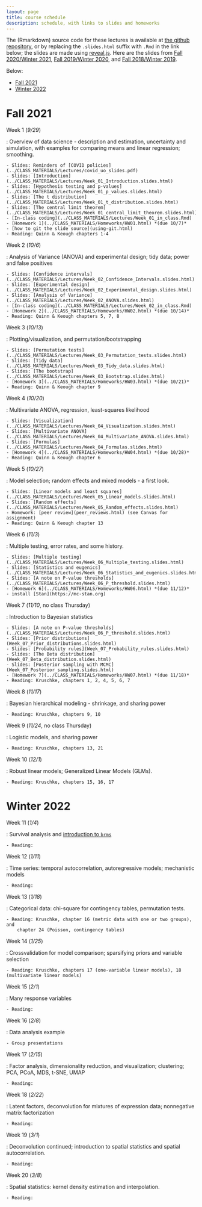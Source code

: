 ```yaml
---
layout: page
title: course schedule
description: schedule, with links to slides and homeworks
---
```


The (Rmarkdown) source code for these lectures is available at [the github repository](https://github.com/UO-Biostats/UO_ABS),
or by replacing the `.slides.html` suffix with `.Rmd` in the link below;
the slides are made using [reveal.js](https://github.com/hakimel/reveal.js/).
Here are the slides from
[Fall 2020/Winter 2021](2020_schedule.html),
[Fall 2019/Winter 2020](2019_schedule.html),
and [Fall 2018/Winter 2019](2018_schedule.html).

Below:
- [Fall 2021](#fall-2021)
- [Winter 2022](#winter-2022)


# Fall 2021

Week 1 (*9/29*)

: Overview of data science - description and estimation, uncertainty and simulation,
    with examples for comparing means and linear regression; smoothing.

    - Slides: Reminders of [COVID policies](../CLASS_MATERIALS/Lectures/covid_uo_slides.pdf)
    - Slides: [Introduction](../CLASS_MATERIALS/Lectures/Week_01_Introduction.slides.html)
    - Slides: [Hypothesis testing and p-values](../CLASS_MATERIALS/Lectures/Week_01_p_values.slides.html)
    - Slides: [The t distribution](../CLASS_MATERIALS/Lectures/Week_01_t_distribution.slides.html)
    - Slides: [The central limit theorem](../CLASS_MATERIALS/Lectures/Week_01_central_limit_theorem.slides.html)
    - [In-class coding](../CLASS_MATERIALS/Lectures/Week_01_in_class.Rmd)
    - [Homework 1](../CLASS_MATERIALS/Homeworks/HW01.html) *(due 10/7)*
    - [how to git the slide source](using-git.html)
    - Reading: Quinn & Keough chapters 1-4

Week 2 (*10/6*)

: Analysis of Variance (ANOVA) and experimental design; tidy data; power and false positives

    - Slides: [Confidence intervals](../CLASS_MATERIALS/Lectures/Week_02_Confidence_Intervals.slides.html)
    - Slides: [Experimental design](../CLASS_MATERIALS/Lectures/Week_02_Experimental_design.slides.html)
    - Slides: [Analysis of Variance](../CLASS_MATERIALS/Lectures/Week_02_ANOVA.slides.html)
    - [In-class coding](../CLASS_MATERIALS/Lectures/Week_02_in_class.Rmd)
    - [Homework 2](../CLASS_MATERIALS/Homeworks/HW02.html) *(due 10/14)*
    - Reading: Quinn & Keough chapters 5, 7, 8

Week 3 (*10/13*)

: Plotting/visualization, and permutation/bootstrapping

    - Slides: [Permutation tests](../CLASS_MATERIALS/Lectures/Week_03_Permutation_tests.slides.html)
    - Slides: [Tidy data](../CLASS_MATERIALS/Lectures/Week_03_Tidy_data.slides.html)
    - Slides: [The bootstrap](../CLASS_MATERIALS/Lectures/Week_03_Bootstrap.slides.html)
    - [Homework 3](../CLASS_MATERIALS/Homeworks/HW03.html) *(due 10/21)*
    - Reading: Quinn & Keough chapter 9

Week 4 (*10/20*)

: Multivariate ANOVA, regression, least-squares likelihood

    - Slides: [Visualization](../CLASS_MATERIALS/Lectures/Week_04_Visualization.slides.html)
    - Slides: [Multivariate ANOVA](../CLASS_MATERIALS/Lectures/Week_04_Multivariate_ANOVA.slides.html)
    - Slides: [Formulas](../CLASS_MATERIALS/Lectures/Week_04_Formulas.slides.html)
    - [Homework 4](../CLASS_MATERIALS/Homeworks/HW04.html) *(due 10/28)*
    - Reading: Quinn & Keough chapter 6

Week 5 (*10/27*)

: Model selection; random effects and mixed models - a first look.

    - Slides: [Linear models and least squares](../CLASS_MATERIALS/Lectures/Week_05_Linear_models.slides.html)
    - Slides: [Random effects](../CLASS_MATERIALS/Lectures/Week_05_Random_effects.slides.html)
    - Homework: [peer review](peer_reviews.html) (see Canvas for assignment)
    - Reading: Quinn & Keough chapter 13

Week 6 (*11/3*)

: Multiple testing, error rates, and some history.

    - Slides: [Multiple testing](../CLASS_MATERIALS/Lectures/Week_06_Multiple_testing.slides.html)
    - Slides: [Statistics and eugenics](../CLASS_MATERIALS/Lectures/Week_06_Statistics_and_eugenics.slides.html)
    - Slides: [A note on P-value thresholds](../CLASS_MATERIALS/Lectures/Week_06_P_threshold.slides.html)
    - [Homework 6](../CLASS_MATERIALS/Homeworks/HW06.html) *(due 11/12)*
    - install [Stan](https://mc-stan.org)

Week 7 (*11/10*, no class Thursday)

: Introduction to Bayesian statistics

    - Slides: [A note on P-value thresholds](../CLASS_MATERIALS/Lectures/Week_06_P_threshold.slides.html)
    - Slides: [Prior distributions](Week_07_Prior_distributions.slides.html)
    - Slides: [Probability rules](Week_07_Probability_rules.slides.html)
    - Slides: [The Beta distribution](Week_07_Beta_distribution.slides.html)
    - Slides: [Posterior sampling with MCMC](Week_07_Posterior_sampling.slides.html)
    - [Homework 7](../CLASS_MATERIALS/Homeworks/HW07.html) *(due 11/18)*
    - Reading: Kruschke, chapters 1, 2, 4, 5, 6, 7

Week 8 (*11/17*)

: Bayesian hierarchical modeling - shrinkage, and sharing power

    - Reading: Kruschke, chapters 9, 10

Week 9 (*11/24*, no class Thursday)

: Logistic models, and sharing power

    - Reading: Kruschke, chapters 13, 21

Week 10 (*12/1*)

: Robust linear models; Generalized Linear Models (GLMs).

    - Reading: Kruschke, chapters 15, 16, 17

# Winter 2022

Week 11 (*1/4*)

: Survival analysis and [introduction to `brms`](https://github.com/paul-buerkner/brms)

    - Reading: 

Week 12 (*1/11*)

: Time series: temporal autocorrelation, autoregressive models; mechanistic models

    - Reading: 

Week 13 (*1/18*)

: Categorical data: chi-square for contingency tables, permutation tests.

    - Reading: Kruschke, chapter 16 (metric data with one or two groups), and
        chapter 24 (Poisson, contingency tables)

Week 14 (*1/25*)

: Crossvalidation for model comparison; sparsifying priors and variable selection

    - Reading: Kruschke, chapters 17 (one-variable linear models), 18 (multivariate linear models)

Week 15 (*2/1*)

: Many response variables

    - Reading: 

Week 16 (*2/8*)

: Data analysis example

    - Group presentations

Week 17 (*2/15*)

: Factor analysis, dimensionality reduction, and visualization; clustering; PCA, PCoA, MDS, t-SNE, UMAP

    - Reading: 

Week 18 (*2/22*)

: Latent factors, deconvolution for mixtures of expression data; nonnegative matrix factorization

    - Reading: 

Week 19 (*3/1*)

: Deconvolution continued; introduction to spatial statistics and spatial autocorrelation.

    - Reading: 

Week 20 (*3/8*)

: Spatial statistics: kernel density estimation and interpolation.

    - Reading: 

